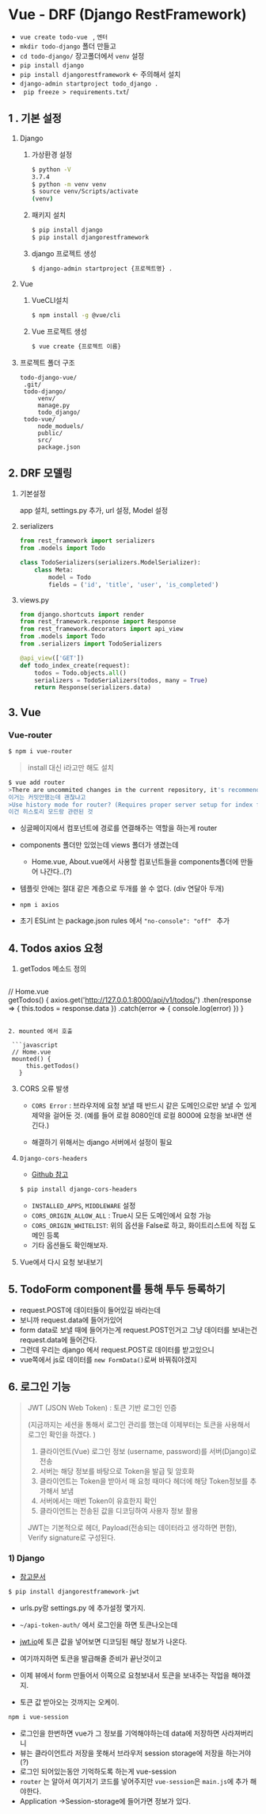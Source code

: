 # Vue - DRF (Django RestFramework)

* `vue create todo-vue ` , `엔터`
* `mkdir todo-django`  폴더 만들고
* `cd todo-django/` 장고폴더에서 `venv` 설정 
* `pip install django`
* `pip install djangorestframework`   <- 주의해서 설치
* `django-admin startproject todo_django .`
* ` pip freeze > requirements.txt`/

## 1 . 기본 설정

1. Django

   1. 가상환경 설정

      ```bash
      $ python -V
      3.7.4
      $ python -m venv venv
      $ source venv/Scripts/activate
      (venv)
      ```
      
   2. 패키지 설치

      ```bash
      $ pip install django
      $ pip install djangorestframework   
      ```
      
   3. django 프로젝트 생성
   
      ```bash
      $ django-admin startproject {프로젝트명} .
      ```
   
2. Vue

   1. VueCLI설치

      ```bash
      $ npm install -g @vue/cli
      ```

   2. Vue 프로젝트 생성

      ```bash
      $ vue create {프로젝트 이름}
      ```

3. 프로젝트 폴더 구조

   ```
   todo-django-vue/
   	.git/
   	todo-django/
   		venv/
   		manage.py
   		todo_django/
   	todo-vue/
   		node_moduels/
   		public/
   		src/
   		package.json
   ```


## 2. DRF 모델링

1. 기본설정

   app 설치, settings.py 추가, url 설정, Model 설정 

2. serializers

   ```python
   from rest_framework import serializers
   from .models import Todo
   
   class TodoSerializers(serializers.ModelSerializer):
       class Meta:
           model = Todo
           fields = ('id', 'title', 'user', 'is_completed')
   ```

3. views.py

   ```python
   from django.shortcuts import render
   from rest_framework.response import Response
   from rest_framework.decorators import api_view
   from .models import Todo
   from .serializers import TodoSerializers
   
   @api_view(['GET'])
   def todo_index_create(request):
       todos = Todo.objects.all()
       serializers = TodoSerializers(todos, many = True)
       return Response(serializers.data)
   ```



## 3. Vue

### Vue-router

```bash
$ npm i vue-router   
```

> install 대신 i라고만 해도 설치

```bash
$ vue add router
>There are uncommited changes in the current repository, it's recommended to commit or stash them first. Yes
이거는 커밋안했는데 괜찮냐고
>Use history mode for router? (Requires proper server setup for index fallback in production) Yes
이건 히스토리 모드랑 관련된 것
```

* 싱글페이지에서 컴포넌트에 경로를 연결해주는 역할을 하는게 router
* components 폴더만 있었는데 views 폴더가 생겼는데
  
  * Home.vue, About.vue에서 사용할 컴포넌트들을 components폴더에 만들어 나간다..(?)
* 템플릿 안에는 절대 같은 계층으로 두개를 쓸 수 없다. (div 연달아 두개)

* `npm i axios`

* 초기 ESLint 는 package.json rules 에서  `"no-console": "off" ` 추가



## 4. Todos axios 요청

1. getTodos 메소드 정의

   ```javascript
// Home.vue  
getTodos() {
    axios.get('http://127.0.0.1:8000/api/v1/todos/')
      .then(response => {
        this.todos = response.data
      })
      .catch(error => {
        console.log(error)
      })
    }
  ```
  
2. mounted 에서 호출

   ```javascript
   // Home.vue  
   mounted() {
       this.getTodos()
     }
   ```

3. CORS 오류 발생

   * `CORS Error` : 브라우저에 요청 보낼 때 반드시 같은 도메인으로만 보낼 수 있게 제약을 걸어둔 것. (예를 들어 로컬 8080인데 로컬 8000에 요청을 보내면 샌긴다.)

   * 해결하기 위해서는 django 서버에서 설정이 필요

4. `Django-cors-headers`

   * [Github 참고](https://github.com/adamchainz/django-cors-headers)

   ```bash
   $ pip install django-cors-headers
   ```

   * `INSTALLED_APPS`, `MIDDLEWARE` 설정
   * `CORS_ORIGIN_ALLOW_ALL` : True시 모든 도메인에서 요청 가능
   * `CORS_ORIGIN_WHITELIST`: 위의 옵션을 False로 하고, 화이트리스트에 직접 도메인 등록
   * 기타 옵션들도 확인해보자.

5. Vue에서 다시 요청 보내보기

## 5. TodoForm component를 통해 투두 등록하기

* request.POST에 데이터들이 들어있길 바라는데
* 보니까 request.data에 들어가있어 
* form data로 보낼 때에 들어가는게 request.POST인거고 그냥 데이터를 보내는건 request.data에 들어간다.
* 그런데 우리는 django 에서 request.POST로 데이터를 받고있으니
* vue쪽에서 js로 데이터를 `new FormData()`로써 바꿔줘야겠지





## 6. 로그인 기능

> JWT (JSON Web Token) : 토큰 기반 로그인 인증
>
> (지금까지는 세션을 통해서 로그인 관리를 했는데 이제부터는 토큰을 사용해서 로그인 확인을 하겠다. )
>
> 1. 클라이언트(Vue) 로그인 정보 (username, password)를 서버(Django)로 전송
> 2. 서버는 해당 정보를 바탕으로 Token을 발급 및 암호화
> 3. 클라이언트는 Token을 받아서 매 요청 때마다 헤더에 해당 Token정보를 추가해서 보냄
> 4. 서버에서는 매번 Token이 유효한지 확인
> 5. 클라이언트는 전송된 값을 디코딩하여 사용자 정보 활용
>
> JWT는 기본적으로 헤더, Payload(전송되는 데이터라고 생각하면 편함), Verify signature로 구성된다.

### 1) Django

* [참고문서](https://jpadilla.github.io/django-rest-framework-jwt/)

```bash
$ pip install djangorestframework-jwt
```

* urls.py랑 settings.py 에 추가설정 몇가지.
* `~/api-token-auth/` 에서 로그인을 하면 토큰나오는데
* [jwt.io](https://jwt.io/)에 토큰 값을 넣어보면 디코딩된 해당 정보가 나온다.
* 여기까지하면 토큰을 발급해줄 준비가 끝난것이고 
* 이제 뷰에서 form 만들어서 이쪽으로 요청보내서 토큰을 보내주는 작업을 해야겠지.



* 토큰 값 받아오는 것까지는 오케이.

```bash
npm i vue-session
```

* 로그인을 한번하면 vue가 그 정보를 기억해야하는데 data에 저장하면 사라져버리니
* 뷰는 클라이언트라 저장을 못해서  브라우저 session storage에 저장을 하는거야(?)
* 로그인 되어있는동안 기억하도록 하는게 vue-session
* `router` 는 알아서 여기저기 코드를 넣어주지만 `vue-session`은 `main.js`에 추가 해야한다.
* Application ->Session-storage에 들어가면 정보가 있다.